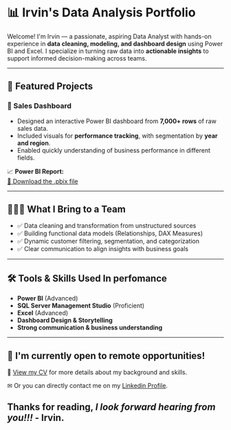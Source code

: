 # 📊 Irvin's Data Analysis Portfolio

Welcome! I'm Irvin — a passionate, aspiring Data Analyst with hands-on experience in **data cleaning, modeling, and dashboard design** using Power BI and Excel. I specialize in turning raw data into **actionable insights** to support informed decision-making across teams.

---

## 💼 Featured Projects

### 🔹 Sales Dashboard
- Designed an interactive Power BI dashboard from **7,000+ rows** of raw sales data.
- Included visuals for **performance tracking**, with segmentation by **year and region**.
- Enabled quickly understanding of business performance in different fields.

📈 **Power BI Report:**  
[🔗 Download the .pbix file](https://github.com/Irvyandl/Report-Portafolio/blob/c1ade7570ebead550cec6012dcca2558d9eef2c4/SalesReportBI.pbix?raw=true)

---

## 👨🏻‍💻 What I Bring to a Team

- ✅ Data cleaning and transformation from unstructured sources  
- ✅ Building functional data models (Relationships, DAX Measures)  
- ✅ Dynamic customer filtering, segmentation, and categorization  
- ✅ Clear communication to align insights with business goals  

---

## 🛠️ Tools & Skills Used In perfomance

- **Power BI** (Advanced)  
- **SQL Server Management Studio** (Proficient)  
- **Excel** (Advanced)  
- **Dashboard Design & Storytelling**  
- **Strong communication & business understanding**  

---

## 💌 I'm currently open to **remote opportunities**!

📄 [View my CV](https://drive.google.com/file/d/1-lRf-QMuqrXj3DZDdTwrcuqyEFWO02vE/view?usp=drive_link) for more details about my background and skills.

✉ Or you can directly contact me on my [Linkedin Profile](http://www.linkedin.com/in/irvin-prado-6961b1363).
## Thanks for reading, *I look forward hearing from you!!!* - Irvin.
